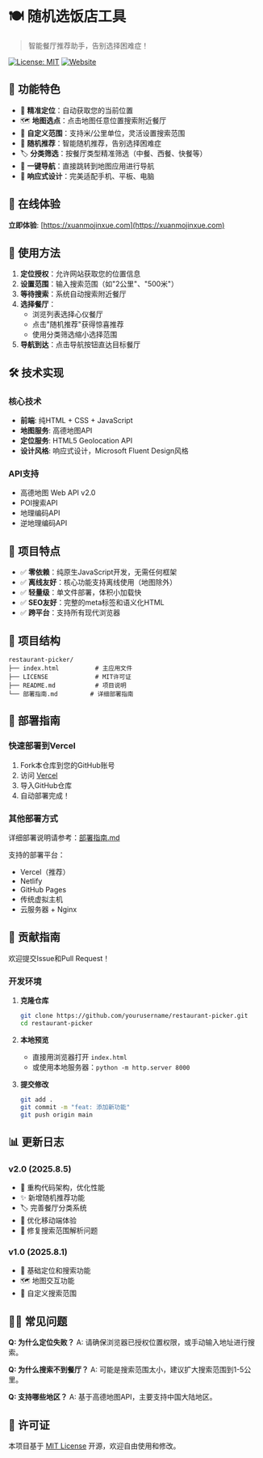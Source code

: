 # 🍽️ 随机选饭店工具

> 智能餐厅推荐助手，告别选择困难症！

[![License: MIT](https://img.shields.io/badge/License-MIT-yellow.svg)](https://opensource.org/licenses/MIT)
[![Website](https://img.shields.io/website?url=https%3A//xuanmojinxue.com)](https://xuanmojinxue.com)

## 🌟 功能特色

- 🎯 **精准定位**：自动获取您的当前位置
- 🗺️ **地图选点**：点击地图任意位置搜索附近餐厅
- 📏 **自定义范围**：支持米/公里单位，灵活设置搜索范围
- 🎲 **随机推荐**：智能随机推荐，告别选择困难症
- 🏷️ **分类筛选**：按餐厅类型精准筛选（中餐、西餐、快餐等）
- 🧭 **一键导航**：直接跳转到地图应用进行导航
- 📱 **响应式设计**：完美适配手机、平板、电脑

## 🚀 在线体验

**立即体验**: [https://xuanmojinxue.com](https://xuanmojinxue.com)

## 📱 使用方法

1. **定位授权**：允许网站获取您的位置信息
2. **设置范围**：输入搜索范围（如"2公里"、"500米"）
3. **等待搜索**：系统自动搜索附近餐厅
4. **选择餐厅**：
   - 浏览列表选择心仪餐厅
   - 点击"随机推荐"获得惊喜推荐
   - 使用分类筛选缩小选择范围
5. **导航到达**：点击导航按钮直达目标餐厅

## 🛠️ 技术实现

### 核心技术
- **前端**: 纯HTML + CSS + JavaScript
- **地图服务**: 高德地图API
- **定位服务**: HTML5 Geolocation API
- **设计风格**: 响应式设计，Microsoft Fluent Design风格

### API支持
- 高德地图 Web API v2.0
- POI搜索API
- 地理编码API
- 逆地理编码API

## 🎯 项目特点

- ✅ **零依赖**：纯原生JavaScript开发，无需任何框架
- ✅ **离线友好**：核心功能支持离线使用（地图除外）
- ✅ **轻量级**：单文件部署，体积小加载快
- ✅ **SEO友好**：完整的meta标签和语义化HTML
- ✅ **跨平台**：支持所有现代浏览器

## 📂 项目结构

```
restaurant-picker/
├── index.html          # 主应用文件
├── LICENSE             # MIT许可证
├── README.md           # 项目说明
└── 部署指南.md         # 详细部署指南
```

## 🚀 部署指南

### 快速部署到Vercel

1. Fork本仓库到您的GitHub账号
2. 访问 [Vercel](https://vercel.com)
3. 导入GitHub仓库
4. 自动部署完成！

### 其他部署方式

详细部署说明请参考：[部署指南.md](./部署指南.md)

支持的部署平台：
- Vercel（推荐）
- Netlify
- GitHub Pages
- 传统虚拟主机
- 云服务器 + Nginx

## 🤝 贡献指南

欢迎提交Issue和Pull Request！

### 开发环境

1. **克隆仓库**
   ```bash
   git clone https://github.com/yourusername/restaurant-picker.git
   cd restaurant-picker
   ```

2. **本地预览**
   - 直接用浏览器打开 `index.html`
   - 或使用本地服务器：`python -m http.server 8000`

3. **提交修改**
   ```bash
   git add .
   git commit -m "feat: 添加新功能"
   git push origin main
   ```

## 📊 更新日志

### v2.0 (2025.8.5)
- 🎉 重构代码架构，优化性能
- ✨ 新增随机推荐功能
- 🏷️ 完善餐厅分类系统
- 📱 优化移动端体验
- 🔧 修复搜索范围解析问题

### v1.0 (2025.8.1)
- 🎯 基础定位和搜索功能
- 🗺️ 地图交互功能
- 📏 自定义搜索范围

## 🙋‍♂️ 常见问题

**Q: 为什么定位失败？**
A: 请确保浏览器已授权位置权限，或手动输入地址进行搜索。

**Q: 为什么搜索不到餐厅？**
A: 可能是搜索范围太小，建议扩大搜索范围到1-5公里。

**Q: 支持哪些地区？**
A: 基于高德地图API，主要支持中国大陆地区。



## 📄 许可证

本项目基于 [MIT License](./LICENSE) 开源，欢迎自由使用和修改。
